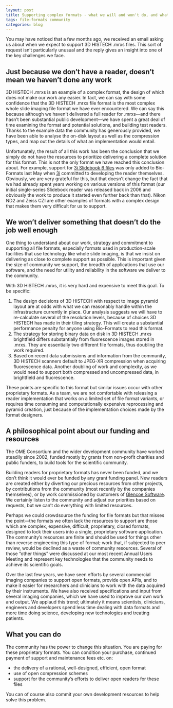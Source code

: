 ```yaml
---
layout: post
title: Supporting complex formats - what we will and won't do, and what you can do to help
tags: file-formats community
categories: blog
---
```


You may have noticed that a few months ago, we received an email asking us
about when we expect to support 3D HISTECH .mrxs files. This sort of request
isn’t particularly unusual and the reply gives an insight into one of the key 
challenges we face.

## Just because we don’t have a reader, doesn’t mean we haven’t done any work

3D HISTECH .mrxs is an example of a complex format, the design of which does
not make our work any easier. In fact, we can say with some confidence that
the 3D HISTECH .mrxs file format is the most complex whole slide imaging file
format we have ever encountered. We can say this because although we haven’t
delivered a full reader for .mrxs—and there hasn’t been substantial public
development—we have spent a great deal of time examining the format and
potential solutions, and building test readers. Thanks to the example data the
community has generously provided, we have been able to analyse the on-disk
layout as well as the compression types, and map out the details of what an
implementation would entail.

Unfortunately, the result of all this work has been the conclusion that we
simply do not have the resources to prioritize delivering a complete solution
for this format. This is not the only format we have reached this conclusion
about. For example, support for [3i Slidebook 6 files](http://www.openmicroscopy.org/site/support/bio-formats/formats/3i-slidebook.html) was only added to
Bio-Formats last May when [3i](https://www.intelligent-imaging.com) committed
to developing the reader themselves.
Obviously, we are very grateful for this, but that doesn’t change the fact
that we had already spent years working on various versions of this format
(our initial single-series Slidebook reader was released back in 2006 and
obviously the work to produce it started even further back than that). Nikon
ND2 and Zeiss CZI are other examples of formats with a complex design that
makes them very difficult for us to support.

## We won’t deliver something that doesn’t do the job well enough

One thing to understand about our work, strategy and commitment to supporting
all file formats, especially formats used in production-scale facilities that
use technology like whole slide imaging, is that we insist on delivering as
close to complete support as possible. This is important given the size of
community we support, the breadth of applications that use our software, and
the need for utility and reliability in the software we deliver to the
community.

With 3D HISTECH .mrxs, it is very hard and expensive to meet this goal. To be
specific:

1. The design decisions of 3D HISTECH with respect to image pyramid layout are
   at odds with what we can reasonably handle within the infrastructure
   currently in place. Our analysis suggests we will have to re-calculate
   several of the resolution levels, because of choices 3D HISTECH has made in
   their tiling strategy.  This will create a substantial performance penalty
   for anyone using Bio-Formats to read this format.
2. The strategy for storing binary data on disk in 3D HISTECH .mrxs
   brightfield differs substantially from fluorescence images stored in .mrxs.
   They are essentially two different file formats, thus doubling the work
   required.
3. Based on recent data submissions and information from the community, 3D
   HISTECH scanners default to JPEG-XR compression when acquiring fluorescence
   data. Another doubling of work and complexity, as we would need to support
   both compressed and uncompressed data, in brightfield and fluorescence.

These points are specific to this format but similar issues occur with other
proprietary formats. As a team, we are not comfortable with releasing a reader
implementation that works on a limited set of file format variants, or
requires time consuming and computationally expensive reprocessing and pyramid
creation, just because of the implementation choices made by the format
designers.

## A philosophical point about our funding and resources

The OME Consortium and the wider development community have worked steadily
since 2002, funded mostly by grants from non-profit charities and public
funders, to build tools for the scientific community.

Building readers for proprietary formats has never been funded, and we don’t
think it would ever be funded by any grant funding panel. New readers are
created either by diverting our precious resources from other projects, by
contributions from the community (most recently by the companies themselves),
or by work commissioned by customers of [Glencoe Software](http://www.glencoesoftware.com).  We certainly listen to
the community and adjust our priorities based on requests, but we can’t do
everything with limited resources.

Perhaps we could crowdsource the funding for file formats  but that misses the
point—the formats we often lack the resources to support are those which are
complex, expensive, difficult, proprietary, closed formats, designed to lock
their users into a single, proprietary software application. The community’s
resources are finite and should be used for things other than reverse
engineering this type of format; work that, if subjected to peer review, would
be declined as a waste of community resources.  Several of those “other
things” were discussed at our most recent Annual Users Meeting and represent
key technologies that the community needs to achieve its scientific goals.

Over the last few years, we have seen efforts by several commercial imaging
companies to support open formats, provide open APIs, and to make it easier
for researchers and clinicians to work with the data acquired by their
instruments. We have also received specifications and input from several
imaging companies, which we have used to improve our own work and output.  We
applaud this trend; ultimately it means scientists, clinicians, engineers and
developers spend less time dealing with data formats and more time doing
science, developing new technologies and treating patients.

## What you can do

The community has the power to change this situation. You are paying for these
proprietary formats. You can condition your purchase, continued payment of
support and maintenance fees etc. on:

- the delivery of a rational, well-designed, efficient, open format
- use of open compression schemes
- support for the community’s efforts to deliver open readers for these files

You can of course also commit your own development resources to help solve
this problem.
